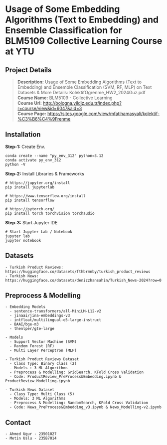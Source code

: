 # Usage of Some Embedding Algorithms (Text to Embedding) and Ensemble Classification for BLM5109 Collective Learning Course at YTU

## Project Details
> **Description:** Usage of Some Embedding Algorithms (Text to Embedding) and Ensemble Classification (SVM, RF, MLP) on Text Datasets & More Details: KolektifOgrenme_HW2_2024Guz.pdf  
> **Course Name:** BLM5109 - Collective Learning  
> **Course Url:** http://bologna.yildiz.edu.tr/index.php?r=course/view&id=6047&aid=3  
> **Course Page:** https://sites.google.com/view/mfatihamasyali/kolektif-%C3%B6%C4%9Frenme  

## Installation
**Step-1:** Create Env. 
```
conda create --name "py_env_312" python=3.12  
conda activate py_env_312  
python -V
```
**Step-2:** Install Libraries & Frameworks
```
# https://jupyter.org/install
pip install jupyterlab

# https://www.tensorflow.org/install
pip install tensorflow

# https://pytorch.org/
pip install torch torchvision torchaudio

```

**Step-3:** Start Jupyter IDE
```
# Start Jupyter Lab / Notebook
jupyter lab
jupyter notebook
```

## Datasets
    - Turkish Product Reviews: https://huggingface.co/datasets/fthbrmnby/turkish_product_reviews
    - Turkish News: https://huggingface.co/datasets/denizzhansahin/Turkish_News-2024?row=0

## Preprocess & Modelling
    - Embedding Models
      - sentence-transformers/all-MiniLM-L12-v2
      - jinaai/jina-embeddings-v3
      - intfloat/multilingual-e5-large-instruct
      - BAAI/bge-m3
      - thenlper/gte-large

    - Models
      - Support Vector Machine (SVM)  
      - Random Forest (RF)
      - Multi Layer Perceptron (MLP)

    - Turkish Product Reviews Dataset
      - Class Type: Binary Class (2) 
      - Models : 3 ML Algorithms
      - Preprocess & Modelling: GridSearch, KFold Cross Validation
      - Code: ProductReview_PreProcess&Embedding.ipynb & ProductReview_Modelling.ipynb

    - Turkish News Dataset
      - Class Type: Multi Class (5) 
      - Models: 3 ML Algorithms
      - Preprocess & Modelling: RandomSearch, KFold Cross Validation
      - Code: News_PreProcess&Embedding_v3.ipynb & News_Modelling-v2.ipynb

## Contact
    - Ahmed Ugur - 23501027  
    - Metin Uslu - 235B7014